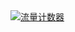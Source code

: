 <!-- GoStats -->
<div class="span1 offset2">
	<script type="text/javascript" src="https://ssl.gostats.com/js/counter.js"></script>
	<script type="text/javascript">_gos='monster.gostats.cn';_goa=462580;_got=7;_goi=57;_goz=0;_god='visitors';_gol='流量计数器';_GoStatsRun();</script>
	<noscript><a target="_blank" title="流量计数器" href="http://gostats.cn">
		<img alt="流量计数器" src="https://ssl.gostats.com/bin/count/a_462580/t_7/i_57/z_0/show_visitors/ssl_monster.gostats.cn/counter.png" style="border-width:0" />
	</a></noscript>
</div>